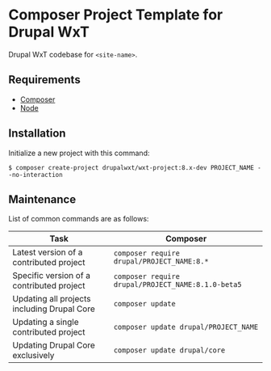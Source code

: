 Composer Project Template for Drupal WxT
========================================

Drupal WxT codebase for `<site-name>`.

## Requirements

* [Composer][composer]
* [Node][node]

## Installation

Initialize a new project with this command:

```
$ composer create-project drupalwxt/wxt-project:8.x-dev PROJECT_NAME --no-interaction
```

## Maintenance

List of common commands are as follows:

| Task                                            | Composer                                               |
|-------------------------------------------------|--------------------------------------------------------|
| Latest version of a contributed project         | ```composer require drupal/PROJECT_NAME:8.*```         |
| Specific version of a contributed project       | ```composer require drupal/PROJECT_NAME:8.1.0-beta5``` |
| Updating all projects including Drupal Core     | ```composer update```                                  |
| Updating a single contributed project           | ```composer update drupal/PROJECT_NAME```              |
| Updating Drupal Core exclusively                | ```composer update drupal/core```                      |


[composer]:               https://getcomposer.org
[node]:                   https://nodejs.org
